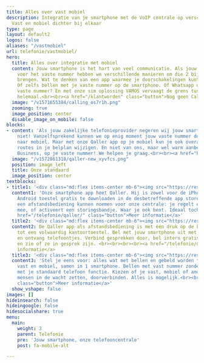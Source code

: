 ```yaml
---
title: Alles over vast mobiel
description: Integratie van je smartphone met de VoIP centrale op verschillende manieren.
  Vast en mobiel dichter bij elkaar
type: page
layout: default2
logos: false
aliases: "/vastmobiel"
url: telefonie/vastmobiel/
hero:
  title: Alles over integratie met mobiel
  content: Jouw smartphone is het hart van veel communicatie. Als jouw zakelijke telefonieprovider
    voor het vaste nummer hebben we verschillende manieren om die 2 bij elkaar te
    brengen. Wat te denken van een app waarmee je doorschakelingen kunt beïnvloeden?
    Of zelfs bellen met je vaste nummer op de smartphone. Of Whatsapp op datzelfde
    vaste nummer? En met onze sim oplossing VAMOS vervaagt de grens tussen vast mobiel
    helemaal.<br><br><a href="/klantworden" class="button">Nog geen Callvoip klant?</a>
  image: "/v1571655384/calling_os7r1h.png"
  zooming: true
  image_position: center
  disable_image_on_mobile: false
blocks:
- content: 'Als jouw zakelijke telefonieprovider negeren wij jouw smartphone zeker
    niet! Vanzelfsprekend kunnen we op enig moment jouw vaste nummer doorschakelen
    naar mobiel. Maar met onze Qaller app op je mobiel kun je ook overal bepaalde
    routes in je belplan wijzigen. En niet van ons, maar wel warm aanbevolen: Whatsapp
    Business, op je vaste nummer! We helpen je graag.<br><br><a href="https://www.callvoip.nl/ondersteuning/vast-mobiel/overzicht/" class="button" target="_blank">Vergelijking integraties</a>'
  image: "/v1572861318/qaller-new_xyvfcs.png"
  position: image_left
  title: Onze standaard
  image_position: center
textblocks:
- title1: '<div class="md:flex items-center mb-6"><img src="https://res.cloudinary.com/callvoip/image/upload/v1572861318/qaller32x32_s4x7ro.png">Wat is dat: Qaller app?</div>'
  content1: 'Onze smartphone app heet Qaller. Hij is zowel voor de iPhone als een
    Android toestel gratis te downloaden in de desbetreffende app store. Je zou het
    een afstandsbediening kunnen noemen voor onze centrale: je regelt er doorschakelingen
    mee, of activeert een storingsbandje. Waar je ook bent. Ideaal toch?<br><br><br><a
    href="/telefonie/qaller/" class="button">Meer informatie</a>'
  title2: '<div class="md:flex items-center mb-6"><img src="https://res.cloudinary.com/callvoip/image/upload/v1572861318/qallerplus_tlc4ax.png">Wat is dat: Qaller Plus app?</div>'
  content2: De Qaller app als afstandsbediening is met één druk op de knop om te toveren
    tot een volwaardig kantoortoestel. Bel met jouw smartphone uit met je vaste nummer
    en ontvang telefoontjes. Verbind gesprekken door, bel intern gratis met collega’s
    en zie of ze in gesprek zijn. <br><br><br><br><a href="/telefonie/qaller/" class="button">Meer
    informatie</a>
  title3: '<div class="md:flex items-center mb-6"><img src="https://res.cloudinary.com/callvoip/image/upload/v1572861318/vamos32x32_g4akqp.png">Wat is dat: Vamos SIM?</div>'
  content3: 'Stel je eens voor: alles wat met bellen en gebeld worden te maken heeft,
    vast en mobiel, samen in 1 smartphone. Bellen met vast nummer zonder app, gewoon
    met je standaard telefoon functie. Kiezen of je vast, mobiel of anoniem uitbelt,
    mensen in de wacht zetten, doorverbinden. Alles is mogelijk.<br><br><br><a href="/telefonie/functionaliteiten/vamos/"
    class="button">Meer informatie</a>'
  show_vshape: false
images: []
hideinsearch: false
hideingoogle: false
hidesocialshare: true
menu:
  main:
    weight: 3
    parent: Telefonie
    pre: 'Jouw smartphone, onze telefooncentrale'
    post: fa-mobile-alt

---
```

